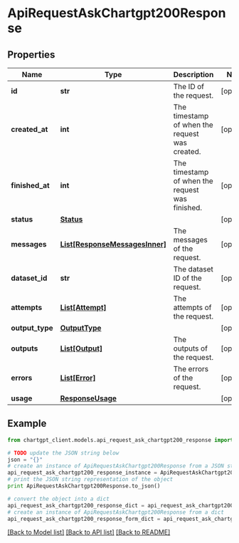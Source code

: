 # ApiRequestAskChartgpt200Response


## Properties
Name | Type | Description | Notes
------------ | ------------- | ------------- | -------------
**id** | **str** | The ID of the request. | [optional] 
**created_at** | **int** | The timestamp of when the request was created. | [optional] 
**finished_at** | **int** | The timestamp of when the request was finished. | [optional] 
**status** | [**Status**](Status.md) |  | [optional] 
**messages** | [**List[ResponseMessagesInner]**](ResponseMessagesInner.md) | The messages of the request. | [optional] 
**dataset_id** | **str** | The dataset ID of the request. | [optional] 
**attempts** | [**List[Attempt]**](Attempt.md) | The attempts of the request. | [optional] 
**output_type** | [**OutputType**](OutputType.md) |  | [optional] 
**outputs** | [**List[Output]**](Output.md) | The outputs of the request. | [optional] 
**errors** | [**List[Error]**](Error.md) | The errors of the request. | [optional] 
**usage** | [**ResponseUsage**](ResponseUsage.md) |  | [optional] 

## Example

```python
from chartgpt_client.models.api_request_ask_chartgpt200_response import ApiRequestAskChartgpt200Response

# TODO update the JSON string below
json = "{}"
# create an instance of ApiRequestAskChartgpt200Response from a JSON string
api_request_ask_chartgpt200_response_instance = ApiRequestAskChartgpt200Response.from_json(json)
# print the JSON string representation of the object
print ApiRequestAskChartgpt200Response.to_json()

# convert the object into a dict
api_request_ask_chartgpt200_response_dict = api_request_ask_chartgpt200_response_instance.to_dict()
# create an instance of ApiRequestAskChartgpt200Response from a dict
api_request_ask_chartgpt200_response_form_dict = api_request_ask_chartgpt200_response.from_dict(api_request_ask_chartgpt200_response_dict)
```
[[Back to Model list]](../README.md#documentation-for-models) [[Back to API list]](../README.md#documentation-for-api-endpoints) [[Back to README]](../README.md)


